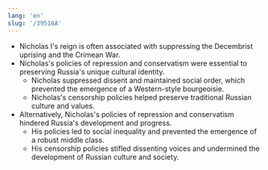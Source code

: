 ```yaml
---
lang: 'en'
slug: '/39516A'
---
```


- Nicholas I's reign is often associated with suppressing the Decembrist uprising and the Crimean War.
- Nicholas's policies of repression and conservatism were essential to preserving Russia's unique cultural identity.
  - Nicholas suppressed dissent and maintained social order, which prevented the emergence of a Western-style bourgeoisie.
  - Nicholas's censorship policies helped preserve traditional Russian culture and values.
- Alternatively, Nicholas's policies of repression and conservatism hindered Russia's development and progress.
  - His policies led to social inequality and prevented the emergence of a robust middle class.
  - His censorship policies stifled dissenting voices and undermined the development of Russian culture and society.
